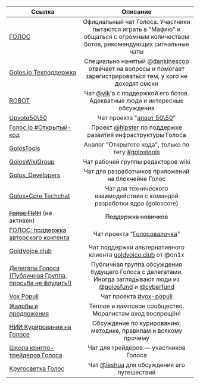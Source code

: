 | Ссылка | Описание |
| --- | :---: |
| [ГОЛОС](https://t.me/golos_io) | Официальный чат Голоса. Участники пытаются играть в "Мафию" и общаться с огромным количеством ботов, рекомендующих сигнальные чаты |
| [Golos.io Техподдержка](https://t.me/golos_support) | Специально нанятый [@dankinescop](https://t.me/dankinescop) отвечает на вопросы и помогает зарегистрироваться тем, у кого не доходят смски |
| [ROBOT](https://t.me/chain_cf) | Чат [@vik](https://golos.io/@vik)'a с поддержкой его ботов. Адекватные люди и интересные обсуждения |
| [Upvote50\50](https://t.me/joinchat/AsAZwg2Dtj2BSOI_jBLLxQ) | Чат проекта "[апвот 50\50](https://golos.io/trending/ru--apvot50-50)" |
| [Голос.io \#Открытый-код](https://t.me/golosOtkrytyijKod) | Проект [@hipster](https://golos.io/@hipster) по поддержке развития инфраструктуры Голоса |
| [GolosTools](https://t.me/GolosTools) | Аналог "Открытого кода", только по тегу [\#golostools](https://golos.io/trending/golostools) |
| [GolosWikiGroup](https://t.me/goloswikigroup) | Чат рабочей группы редакторов wiki |
| [Golos\_Developers](https://t.me/GolosDev) | Чат для разработчиков приложений на блокчейне Голос |
| [Golos•Core Techchat](https://t.me/goloscoretc) | Чат для технического взаимодействия с командой разработки ядра \(goloscore\) |
| [~~Голос ПИН~~](https://t.me/joinchat/GQu0jxDuMpHuS28p7yaFRQ) \(не активен\) | ~~Поддержка новичков~~ |
| [ГОЛОС: поддержка авторского контента](https://t.me/joinchat/AlKeQUQpN8-9oShtaTcY7Q) | Чат проекта "[Голосовалочка](https://golos.io/ru--golosovalochka/@chiliec/golosovalochka)" |
| [GoldVoice.club](https://t.me/goldvoice) | Чат поддержки альтернативного клиента [goldvoice.club](https://goldvoice.club) от @on1x |
| [Делегаты Голоса \(Публичная Группа, просьба не флудить!\)](https://t.me/golos_delegates) | Публичная группа обсуждения будущего Голоса с делегатами. Иногда заглядывают люди из [@golosfund](https://golos.io/@golosfund) и [@cyberfund](https://golos.io/@cyberfund) |
| [Vox Populi](https://t.me/Vox_Populi_Centre) | Чат проекта [\#vox-populi](https://golos.io/trending/vox-populi) |
| [Жалобы и предложения](https://t.me/golosio_complaints) | Тёплое и ламповое сообщество. Моралистам вход воспрещён! |
| [НИИ Курирования на Голосе](https://t.me/pauk_unofficial) | Обсуждение по курированию, методике, правилам и всякому прочему |
| [Школа крипто-трейдеров Голоса](https://t.me/joinchat/FxPyUURcpDc9k3HPc2Q3Jw) | Чат для трейдеров — участников Голоса |
| [Кругосветка Голос](https://t.me/krugosvetka_golos) | Чат [@ieshua](https://golos.io/@ieshua) для обсуждения его путешествий |



